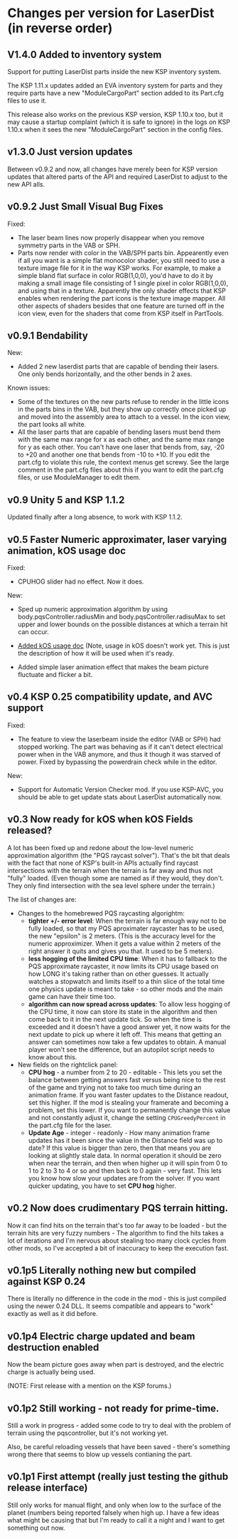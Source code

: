 Changes per version for LaserDist (in reverse order)
======================================================

V1.4.0 Added to inventory system
--------------------------------

Support for putting LaserDist parts inside the new KSP inventory system.

The KSP 1.11.x updates added an EVA inventory system for parts and they
require parts have a new "ModuleCargoPart" section added to its
Part.cfg files to use it.

This release also works on the previous KSP version, KSP 1.10.x too, but it
may cause a startup complaint (which it is safe to ignore) in the logs on
KSP 1.10.x when it sees the new "ModuleCargoPart" section in the config files.

v1.3.0 Just version updates
---------------------------

Between v0.9.2 and now, all changes have merely been for KSP version
updates that altered parts of the API and required LaserDist to adjust
to the new API alls.

v0.9.2  Just Small Visual Bug Fixes
-----------------------------------

Fixed:
* The laser beam lines now properly disappear when you remove symmetry parts in the VAB or SPH.
* Parts now render with color in the VAB/SPH parts bin.  Appearently even if all you want is a simple flat monocolor shader, you still need to use a texture image file for it in the way KSP works.  For example, to make a simple bland flat surface in color RGB(1,0,0), you'd have to do it by making a small image file consisting of 1 single pixel in color RGB(1,0,0), and using that in a texture.  Apparently the only shader effects that KSP enables when rendering the part icons is the texture image mapper.  All other aspects of shaders besides that one feature are turned off in the icon view, even for the shaders that come from KSP itself in PartTools.

v0.9.1  Bendability
-------------------

New:
* Added 2 new laserdist parts that are capable of bending their lasers.  One only bends horizontally, and the other bends in 2 axes.

Known issues:
* Some of the textures on the new parts refuse to render in the little icons in the parts bins in the VAB, but they show up correctly once picked up and moved into the assembly area to attach to a vessel.  In the icon view, the part looks all white.
* All the laser parts that are capable of bending lasers must bend them with the same max range for x as each other, and the same max range for y as each other.  You can't have one laser that bends from, say, -20 to +20 and another one that bends from -10 to +10.  If you edit the part.cfg to violate this rule, the context menus get screwy.  See the large comment in the part.cfg files about this if you want to edit the part.cfg files, or use ModuleManager to edit them.

v0.9  Unity 5 and KSP 1.1.2
---------------------------

Updated finally after a long absence, to work with KSP 1.1.2.


v0.5  Faster Numeric approximater, laser varying animation, kOS usage doc
-------------------------------------------------------------------------

Fixed:

* CPUHOG slider had no effect.  Now it does.

New:

* Sped up numeric approximation algorithm by using body.pqsController.radiusMin and body.pqsController.radisuMax to set upper and lower bounds on the possible distances at which a terrain hit can occur.

* [Added kOS usage doc](https://github.com/Dunbaratu/LaserDist/blob/master/doc/Using_in_kos.md)  (Note, usage in kOS doesn't work yet.  This is just the description of how it will be used when it's ready.

* Added simple laser animation effect that makes the beam picture fluctuate and flicker a bit.


v0.4  KSP 0.25 compatibility update, and AVC support
---------------------------------------------------

Fixed:

* The feature to view the laserbeam inside the editor (VAB or SPH) had stopped working.  The part was behaving as if it can't detect electrical power when in the VAB anymore, and thus it though it was starved of power.  Fixed by bypassing the powerdrain check while in the editor.

New:

* Support for Automatic Version Checker mod. If you use KSP-AVC, you should be able to get update stats about LaserDist automatically now.

v0.3 Now ready for kOS when kOS Fields released?
-------------------------------------------------------------------

A lot has been fixed up and redone about the low-level numeric
approximation algorithm (the "PQS raycast solver").  That's the
bit that deals with the fact that none of KSP's built-in APIs 
actually find raycast intersections with the terrain when the
terrain is far away and thus not "fully" loaded.  (Even though
some are named as if they would, they don't.  They only find
intersection with the sea level sphere under the terrain.)

The list of changes are:

* Changes to the homebrewed PQS raycasting algorightm:
    - **tighter +/- error level**: When the terrain is far enough way not to be fully loaded, so that my PQS aproximater raycaster has to be used, the new "epsilon" is 2 meters.  (This is the accuracy level for the numeric approximizer.  When it gets a value within 2 meters of the right answer it quits and gives you that.  It used to be 5 meters).
    - **less hogging of the limited CPU time**: When it has to fallback to the PQS approximate raycaster, it now limits its CPU usage based on how LONG it's taking rather than on other guesses.  It actually watches a stopwatch and limits itself to a thin slice of the total time one physics update is meant to take - so other mods and the main game can have their time too.
    - **algorithm can now spread across updates**: To allow less hogging of the CPU time, it now can store its state in the algorithm and then come back to it in the next update tick.  So when the time is exceeded and it doesn't have a good answer yet, it now waits for the next update to pick up where it left off.  This means that getting an answer can sometimes now take a few updates to obtain.  A manual player won't see the difference, but an autopilot script needs to know about this.
* New fields on the rightclick panel:
    - **CPU hog** - a number from 2 to 20 - editable - This lets you set the balance between getting answers fast versus being nice to the rest of the game and trying not to take too much time during an animation frame.  If you want faster updates to the Distance readout, set this higher.  If the mod is stealing your framerate and becoming a problem, set this lower.  If you want to permanently change this value and not constantly adjust it, change the setting ```CPUGreedyPercent``` in the part.cfg file for the laser.
    - **Update Age** - integer - readonly - How many animation frame updates has it been since the value in the Distance field was up to date?  If this value is bigger than zero, then that means you are looking at slightly stale data.  In normal operation it should be zero when near the terrain, and then when higher up it will spin from 0 to 1 to 2 to 3 to 4 or so and then back to 0 again - very fast.  This lets you know how slow your updates are from the solver.  If you want quicker updating, you have to set **CPU hog** higher.

v0.2 Now does crudimentary PQS terrain hitting.
-------------------------------------------------------------------

Now it can find hits on the terrain that's too far away to be loaded -
but the terrain hits are very fuzzy numbers - The algorithm to find
the hits takes a lot of iterations and I'm nervous about stealing too
many clock cycles from other mods, so I've accepted a bit of inaccuracy
to keep the execution fast.

v0.1p5 Literally nothing new but compiled against KSP 0.24
-------------------------------------------------------------------

There is literally no difference in the code in the mod - this is
just compiled using the newer 0.24 DLL. It seems compatible and
appears to "work" exactly as well as it did before.


v0.1p4 Electric charge updated and beam destruction enabled
-------------------------------------------------------------------

Now the beam picture goes away when part is destroyed, and the
electric charge is actually being used.

(NOTE: First release with a mention on the KSP forums.)


v0.1p2 Still working - not ready for prime-time.
-------------------------------------------------------------------

Still a work in progress - added some code to try to deal with the
problem of terrain using the pqscontroller, but it's not working yet.

Also, be careful reloading vessels that have been saved - there's
something wrong there that seems to blow up vessels contianing the part.


v0.1p1 First attempt (really just testing the github release interface)
---------------------------------------------------------------------

Still only works for manual flight, and only when low to the surface of
the planet (numbers being reported falsely when high up. I have a few
ideas what might be causing that but I'm ready to call it a night and I
want to get something out now.
